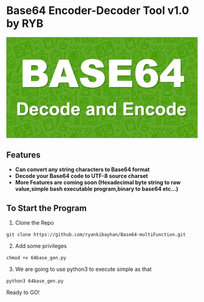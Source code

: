# Base64 Encoder-Decoder Tool v1.0 by RYB

![Base64-Logo](https://raw.githubusercontent.com/ryankibayhan/Base64-multiFunction/master/b64_fb.png)



## Features

- **Can convert any string characters to Base64 format**
- **Decode your Base64 code to UTF-8 source charset**
- **More Features are coming soon (Hexadecimal byte string to raw value,simple bash executable program,binary to base64 etc...)**

## To Start the Program

1. Clone the Repo
```
git clone https://github.com/ryankibayhan/Base64-multiFunction.git
```

2. Add some privileges

```
chmod +x 64base_gen.py
```

3. We are going to use python3 to execute simple as that
```
python3 64base_gen.py
```
Ready to GO!
